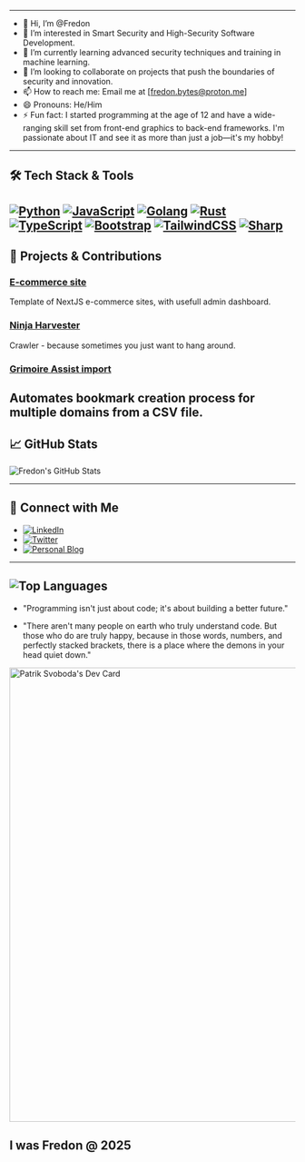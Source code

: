 
---

 - 👋 Hi, I’m @Fredon
 - 👀 I’m interested in Smart Security and High-Security Software Development.
 - 🌱 I’m currently learning advanced security techniques and training in machine learning.
 - 💞️ I’m looking to collaborate on projects that push the boundaries of security and innovation.
 - 📫 How to reach me: Email me at [fredon.bytes@proton.me]
 - 😄 Pronouns: He/Him
 - ⚡ Fun fact: I started programming at the age of 12 and have a wide-ranging skill set from front-end graphics to back-end frameworks. I'm passionate about IT and see it as more than just a job—it's my hobby!
 
---

## 🛠️ Tech Stack & Tools

[![Python](https://img.shields.io/badge/Python-3670A0?style=for-the-badge&logo=python&logoColor=white)](https://www.python.org/)
[![JavaScript](https://img.shields.io/badge/JavaScript-F7DF1E?style=for-the-badge&logo=javascript&logoColor=black)](https://developer.mozilla.org/en-US/docs/Web/JavaScript)
[![Golang](https://img.shields.io/badge/Go-00ADD8?style=for-the-badge&logo=go&logoColor=white)](https://golang.org/)
[![Rust](https://img.shields.io/badge/Rust-000000?style=for-the-badge&logo=rust&logoColor=white)](https://www.rust-lang.org/)
[![TypeScript](https://img.shields.io/badge/TypeScript-007ACC?style=for-the-badge&logo=typescript&logoColor=white)](https://www.typescriptlang.org/)
[![Bootstrap](https://img.shields.io/badge/Bootstrap-563D7C?style=for-the-badge&logo=bootstrap&logoColor=white)](https://getbootstrap.com/)
[![TailwindCSS](https://img.shields.io/badge/TailwindCSS-38B2AC?style=for-the-badge&logo=tailwind-css&logoColor=white)](https://tailwindcss.com/)
[![Sharp](https://img.shields.io/badge/Sharp-5E35B1?style=for-the-badge&logo=sharp&logoColor=white)](https://sharp.pixelplumbing.com/)
---
## 🌟 Projects & Contributions

### [E-commerce site](https://github.com/Fredon/smart-security-system)
Template of NextJS e-commerce sites, with usefull admin dashboard.

### [Ninja Harvester](https://github.com/DiXiDeR/WebNinjaHarvester.git)
Crawler - because sometimes you just want to hang around.

### [Grimoire Assist import](https://github.com/DiXiDeR/GrimoireAssist.git)
Automates bookmark creation process for multiple domains from a CSV file.
---
## 📈 GitHub Stats

![Fredon's GitHub Stats](https://github-readme-stats.vercel.app/api?username=dixider&show_icons=true&theme=radical) 

---
## 💬 Connect with Me

- [![LinkedIn](https://img.shields.io/badge/LinkedIn-Connect-blue?style=flat&logo=linkedin)](https://www.linkedin.com/in/Fredon)
- [![Twitter](https://img.shields.io/twitter/follow/Fredon?style=social)](https://twitter.com/Fredon)
- [![Personal Blog](https://img.shields.io/badge/Blog-Follow-lightgrey?style=flat&logo=blogger)](https://fredon.dev/blog)

---
![Top Languages](https://github-readme-stats.vercel.app/api/top-langs/?username=dixider&layout=compact&theme=radical) 
---
- "Programming isn't just about code; it's about building a better future."

- "There aren't many people on earth who truly understand code. But those who do are truly happy, because in those words, numbers, and perfectly stacked brackets, there is a place where the demons in your head quiet down." 


<a href="https://app.daily.dev/fredonbytes"><img src="https://api.daily.dev/devcards/v2/e6P0XIguJcE4F5bB1OVF5.png?type=wide&r=usx" width="800" alt="Patrik Svoboda's Dev Card"/></a> 


I was Fredon @ 2025
---


